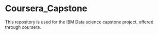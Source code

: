 # Coursera_Capstone
This repository is used for the IBM Data science capstone project, offered through coursera. 
